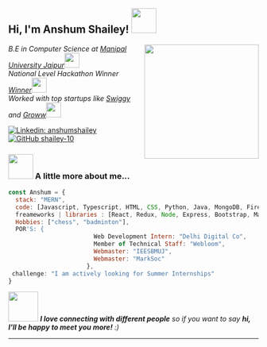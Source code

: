 <h2> Hi, I'm Anshum Shailey!  <img src="https://media.giphy.com/media/mGcNjsfWAjY5AEZNw6/giphy.gif" width="50"></h2>
<img align='right' src="https://miro.medium.com/max/1400/0*C-cPP9D2MIyeexAT.gif" width="230">
<p><em> B.E in Computer Science at <a href="https://jaipur.manipal.edu/">Manipal University Jaipur</a><img src="https://media.giphy.com/media/fYSnHlufseco8Fh93Z/giphy.gif" width="30"></br> National Level Hackathon Winner <a href="https://skillenza.com/challenge/bengaluru-moving-hackathon">Winner</a><img src="https://media.giphy.com/media/WUlplcMpOCEmTGBtBW/giphy.gif" width="30"> 
  </br> Worked with top startups like <a href="https://www.swiggy.com/">Swiggy</a> and <a href="https://groww.in/">Groww</a><img src="https://media.giphy.com/media/WUlplcMpOCEmTGBtBW/giphy.gif" width="30"> 
</em></p>

[![Linkedin: anshumshailey](https://img.shields.io/badge/-anshumshailey-blue?style=flat-square&logo=Linkedin&logoColor=white&link=https://www.linkedin.com/in/anshumshailey/)](https://www.linkedin.com/in/anshumshailey/)
[![GitHub shailey-10](https://img.shields.io/github/followers/thaiane?label=follow&style=social)](https://github.com/shailey-10)


### <img src="https://media.giphy.com/media/VgCDAzcKvsR6OM0uWg/giphy.gif" width="50"> A little more about me...  

```javascript
const Anshum = {
  stack: "MERN",
  code: [Javascript, Typescript, HTML, CSS, Python, Java, MongoDB, Firebase],
  freameworks | libraries : [React, Redux, Node, Express, Bootstrap, Material UI, GIT],
  Hobbies: ["chess", "badminton"],
  POR'S: {
                        Web Development Intern: "Delhi Digital Co",
                        Member of Technical Staff: "Webloom",
                        Webmaster: "IEESBMUJ",
                        Webmaster: "MarkSoc"
                      },
 challenge: "I am actively looking for Summer Internships"
}
```

<img src="https://media.giphy.com/media/LnQjpWaON8nhr21vNW/giphy.gif" width="60"> <em><b>I love connecting with different people</b> so if you want to say <b>hi, I'll be happy to meet you more!</b> :)</em>

---
